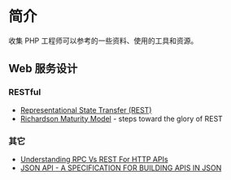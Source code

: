 # 简介
收集 PHP 工程师可以参考的一些资料、使用的工具和资源。

## Web 服务设计
### RESTful
- [Representational State Transfer (REST)](https://www.ics.uci.edu/~fielding/pubs/dissertation/rest_arch_style.htm)
- [Richardson Maturity Model](https://martinfowler.com/articles/richardsonMaturityModel.html) - steps toward the glory of REST

### 其它
- [Understanding RPC Vs REST For HTTP APIs](https://www.smashingmagazine.com/2016/09/understanding-rest-and-rpc-for-http-apis/)
- [JSON API - A SPECIFICATION FOR BUILDING APIS IN JSON](https://jsonapi.org/)
